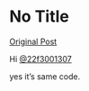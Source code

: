 # No Title

[Original Post](https://discourse.onlinedegree.iitm.ac.in/t/169029/72)

<p>Hi <a class="mention" href="/u/22f3001307">@22f3001307</a></p>
<p>yes it’s same code.</p>